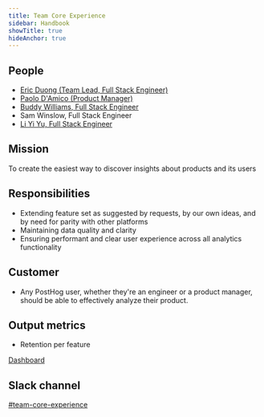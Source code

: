 ```yaml
---
title: Team Core Experience
sidebar: Handbook
showTitle: true
hideAnchor: true
---
```


## People

- [Eric Duong (Team Lead, Full Stack Engineer)](/handbook/people/team/#eric-duong-software-engineer)
- [Paolo D'Amico (Product Manager)](/handbook/people/team#paolo-damico-product-team)
- [Buddy Williams, Full Stack Engineer](/handbook/people/team/#buddy-williams-software-engineer)
- Sam Winslow, Full Stack Engineer
- [Li Yi Yu, Full Stack Engineer]((/handbook/people/team/#li-yi-yu-software-engineer))

## Mission

To create the easiest way to discover insights about products and its users

## Responsibilities

- Extending feature set as suggested by requests, by our own ideas, and by need for parity with other platforms
- Maintaining data quality and clarity
- Ensuring performant and clear user experience across all analytics functionality


## Customer

- Any PostHog user, whether they're an engineer or a product manager, should be able to effectively analyze their product.

## Output metrics

- Retention per feature

[Dashboard](https://app.posthog.com/dashboard/1124)

## Slack channel

[#team-core-experience](https://posthog.slack.com/messages/team-core-experience)
